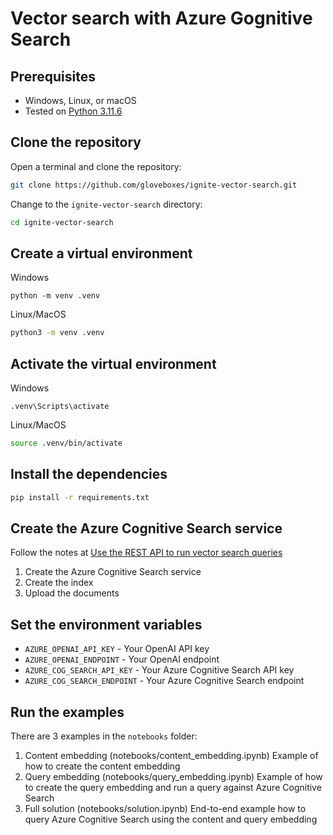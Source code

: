 # Vector search with Azure Gognitive Search

## Prerequisites

- Windows, Linux, or macOS
- Tested on [Python 3.11.6](https://www.python.org/downloads/)

## Clone the repository

Open a terminal and clone the repository:

```bash
git clone https://github.com/gloveboxes/ignite-vector-search.git
```

Change to the `ignite-vector-search` directory:

```bash
cd ignite-vector-search
```

## Create a virtual environment

Windows

```pwsh
python -m venv .venv
```

Linux/MacOS

```bash
python3 -m venv .venv
```

## Activate the virtual environment

Windows

```pwsh
.venv\Scripts\activate
```

Linux/MacOS

```bash
source .venv/bin/activate
```

## Install the dependencies

```bash
pip install -r requirements.txt
```

## Create the Azure Cognitive Search service

Follow the notes at [Use the REST API to run vector search queries](https://microsoftlearning.github.io/mslearn-knowledge-mining/Instructions/Labs/10-vector-search-exercise.html)

1. Create the Azure Cognitive Search service
2. Create the index
3. Upload the documents

## Set the environment variables

- `AZURE_OPENAI_API_KEY` - Your OpenAI API key
- `AZURE_OPENAI_ENDPOINT` - Your OpenAI endpoint
- `AZURE_COG_SEARCH_API_KEY` - Your Azure Cognitive Search API key
- `AZURE_COG_SEARCH_ENDPOINT` - Your Azure Cognitive Search endpoint

## Run the examples

There are 3 examples in the `notebooks` folder:

1. Content embedding (notebooks/content_embedding.ipynb)
   Example of how to create the content embedding
1. Query embedding (notebooks/query_embedding.ipynb)
   Example of how to create the query embedding and run a query against Azure Cognitive Search
1. Full solution (notebooks/solution.ipynb)
   End-to-end example how to query Azure Cognitive Search using the content and query embedding
